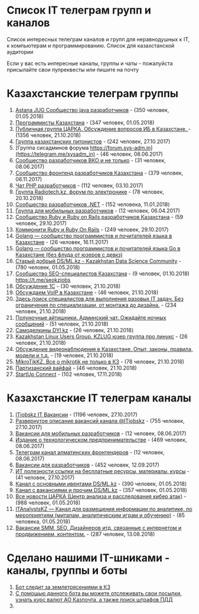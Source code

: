 # Список IT телеграм групп и каналов

Список интересных телеграм каналов и групп для неравнодушных к IT, к компьютерам и программированию. Список для казахстанской аудитории

Если у вас есть интересные каналы, группы и чаты - пожалуйста присылайте свои пулреквесты или пишите на почту

# Казахстанские телеграм группы

1. [Astana JUG Cообщество java разработчиков](https://t.me/astanajug) - (350 человек, 01.05.2018)
2. [Программисты Казахстана](https://t.me/devkz) - (347 человек, 01.05.2018)
3. [Публичная группа ЦАРКА. Обсуждение вопросов ИБ в Казахстане. ](https://t.me/cyberseckz) - (1356 человек, 21.10.2018)
4. [Группа казахстанских питонистов](https://t.me/python_kz) - (242 человек, 27.10.2017)
5. [Группа сисадминов форума https://forum.sys-adm.in](https://telegram.me/sysadm_in) - (46 человек, 08.06.2017)
6. [Сообщество разработчиков ВКО и не только](https://t.me/vko_devs) - (31 человек, 08.06.2017)
7. [Сообщество фронтенд разработчиков Казахстана](https://t.me/frontendkz) - (379 человек, 06.11.2017)
8. [Чат PHP разработчиков](https://t.me/phpdevconf) - (112 человек, 03.10.2017)
9. [Группа Radiotech.kz, форум по электронике](https://t.me/radiotechkz) - (78 человек, 20.10.2018)
10. [Сообщество разработчиков .NET](https://t.me/dotnetgroup) - (152 человека, 11.01.2018)
11. [Группа для мобильных разработчиков](https://t.me/mobile_developers_kz) - (12 человек, 06.04.2017)
12. [Сообщество Ruby и Ruby on Rails разработчиков Казахстана](https://t.me/rubykz) - (59 человек, 29.10.2017)
13. [Коммюнити Ruby и Ruby On Rails](https://t.me/rubyata) - (249 человек, 29.10.2017)
14. [Golang — сообщество программистов и почитателей языка в Казахстане](https://t.me/golang_kz) - (26 человек, 16.11.2017)
15. [Golang — сообщество программистов и почитателей языка Go в Казахстане (без флуда от юзеров с девкз)](https://t.me/go_kz)
16. [Старый добрый DS/ML.kz - Kazakhstan Data Science Community](https://t.me/ds_kz) - (780 человек, 01.05.2018)
17. [Сообщество SEO-специалистов Казахстана](https://t.me/joinchat/FMgwHRFp_5-kZbF4GCJ81w) - (9 человек, 01.10.2018) https://t.me/seokzjobs
18. [Обсуждение 1С](https://t.me/kz_1C) - (30 человек, 21.10.2018)
19. [Обсуждаем VoIP в Казахстане](https://t.me/sipvoipkz) - (46 человек, 21.10.2018)
20. [Здесь поиск специалистов для выполнения разовых IT задач.  Без ограничения по специализации, от монтажа до дизайна.](http://t.me/itbazarkz) - (234 человек, 21.10.2018)
21. [Полуночные айтишники. Админский чат. Ожидайте ночных сообщений](https://t.me/devnullkz) - (51 человек, 21.10.2018)
22. [Самоделкины DYI kz](https://t.me/diykz) - (26 человек, 21.10.2018)
23. [Kazakhstan Linux Users Group. KZLUG юзер группа про линукс](https://t.me/kzlug) - (26 человек, 21.10.2018)
24. [Обсуждение видеонаблюдения в Казахстане. Опыт, законы, правила, модели и т.д.](https://t.me/cctvkz) - (19 человек, 21.10.2018)
25. [MikroTikKZ. Все о mikrotik не только в КЗ](https://t.me/MikroTikKZ) - (78 человек, 21.10.2018)
26. [Партизанский вайфай](https://t.me/WiFiPioneersKZ) - (46 человек, 21.10.2018)
27. [StartUp Connect](https://t.me/startup_connect) - (102 человек, 17.11.2018)


# Казахстанские IT телеграм каналы

1. [ITjobskz IT Вакансии](https://t.me/itjobskz) - (1196 человек, 27.10.2017)
2. [Развернутое описание вакансий канала @ITjobskz](https://t.me/ITjobsKZ_Full) - (755 человек, 27.10.2017)
3. [Вакансии для мобильных разработчиков](https://t.me/mobilejobskz) - (12 человек, 08.06.2017)
4. [Издание о технологическом предпринимательстве](https://t.me/techpreneurs) - (469 человек, 08.06.2017)
5. [Телеграм канал алматинских фронтендеров](https://t.me/AlmatyCSS) - (12 человек, 08.06.2017)
6. [Вакансии для разработчиков](https://t.me/devkz_jobs) - (452 человек, 12.09.2017)
7. [ИТ полезности ссылки на бесплатные ресурсы, материалы, курсы](https://t.me/DevSkills) - (41 человек, 27.10.2017)
8. [Канал с основными ивентами DS/ML.kz](https://t.me/main_ds_kz) - (390 человек, 01.05.2018)
9. [Канал с вакансиями и прочим DS/ML.kz](https://t.me/ml_jobs_kz) - (357 человек, 01.05.2018)
10. [Все новости ЦАРКА (Центр анализа и расследования кибер атак)](https://t.me/certkznews) - (988 человек, 01.05.2018)
11. [ITAnalystsKZ — Канал для размещения информации по аналитике, по мероприятиям (митапам, аналитическим играм и обучению)](https://t.me/itanalystskz) - (85 человека, 01.05.2018)
12. [Вакансии SMM, SEO, Дизайнеров итд, связанные с интернетом и продвижением, контентом.](https://t.me/webjobskz) - (287 человек, 13.08.2018)

# Сделано нашими IT-шниками - каналы, группы и боты 

1. [Бот следит за землетрясениями в КЗ](https://t.me/kzquake)
2. [С помощью данного бота вы можете отслеживать свои посылки, узнать курс валют АО Казпочта, а также поиск штрафов ПДД](https://t.me/KazPostBot)
3. 
